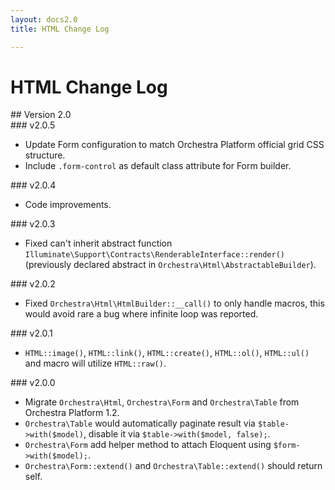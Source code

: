 ```yaml
---
layout: docs2.0
title: HTML Change Log

---
```


# HTML Change Log

<section id="v2.0">
## Version 2.0

<article id="v2.0.5">
### v2.0.5

* Update Form configuration to match Orchestra Platform official grid CSS structure.
* Include `.form-control` as default class attribute for Form builder.

</article>

<article id="v2.0.4">
### v2.0.4

* Code improvements.

</article>

<article id="v2.0.3">
### v2.0.3

* Fixed can't inherit abstract function `Illuminate\Support\Contracts\RenderableInterface::render()` (previously declared abstract in `Orchestra\Html\AbstractableBuilder`).

</article>

<article id="v2.0.2">
### v2.0.2

* Fixed `Orchestra\Html\HtmlBuilder::__call()` to only handle macros, this would avoid rare a bug where infinite loop was reported.

</article>

<article id="v2.0.1">
### v2.0.1

* `HTML::image()`, `HTML::link()`, `HTML::create()`, `HTML::ol()`, `HTML::ul()` and macro will utilize `HTML::raw()`.

</article>

<article id="v2.0.0">
### v2.0.0

* Migrate `Orchestra\Html`, `Orchestra\Form` and `Orchestra\Table` from Orchestra Platform 1.2.
* `Orchestra\Table` would automatically paginate result via `$table->with($model)`, disable it via `$table->with($model, false);`.
* `Orchestra\Form` add helper method to attach Eloquent using `$form->with($model);`.
* `Orchestra\Form::extend()` and `Orchestra\Table::extend()` should return self.

</article>

</section>
